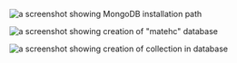 ![a screenshot showing MongoDB installation path](https://res.cloudinary.com/matehc/image/upload/v1585695292/startng/backend/img/Mongodb_path_ki0ury.png)

![a screenshot showing creation of "matehc" database](https://res.cloudinary.com/matehc/image/upload/v1585695293/startng/backend/img/Mongodb_Database_Creation_ngekzg.png)

![a screenshot showing creation of collection in database](https://res.cloudinary.com/matehc/image/upload/v1585695293/startng/backend/img/Mongodb_Collection_interns_b6cduk.png)
